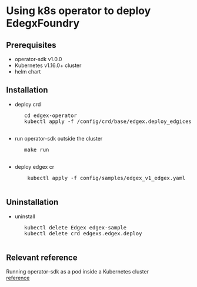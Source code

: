 # Using k8s operator to deploy EdegxFoundry   
## Prerequisites 
- operator-sdk v1.0.0  
- Kubernetes v1.16.0+ cluster  
- helm chart  
## Installation    
- deploy crd  
	<pre>
     cd edgex-operator
     kubectl apply -f /config/crd/base/edgex.deploy_edgices.yaml
    </pre>  
- run operator-sdk outside the cluster  
	<pre>
     make run
    </pre>  
- deploy edgex cr  
    <pre>
      kubectl apply -f config/samples/edgex_v1_edgex.yaml
    </pre>  
## Uninstallation  
- uninstall
    <pre>
     kubectl delete Edgex edgex-sample
     kubectl delete crd edgexs.edgex.deploy
    </pre>  
## Relevant reference  
Running operator-sdk as a pod inside a Kubernetes cluster  
[reference](https://sdk.operatorframework.io/docs/building-operators/helm/tutorial/)
    
    
